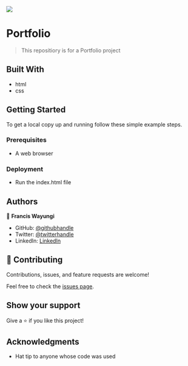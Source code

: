 
![](https://img.shields.io/badge/Microverse-blueviolet)

#  Portfolio

> This repositiory is for a Portfolio project



## Built With

- html
- css

## Getting Started

To get a local copy up and running follow these simple example steps.

### Prerequisites
- A web browser

### Deployment
- Run the index.html file

## Authors

👤 **Francis Wayungi**

- GitHub: [@githubhandle](https://github.com/wayungi)
- Twitter: [@twitterhandle](https://twitter.com/FrancisWayungi)
- LinkedIn: [LinkedIn](https://linkedin.com/in/francis-wayungi-3aa626231)

## 🤝 Contributing

Contributions, issues, and feature requests are welcome!

Feel free to check the [issues page](../../issues/).

## Show your support

Give a ⭐️ if you like this project!

## Acknowledgments

- Hat tip to anyone whose code was used


